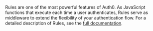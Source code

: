 Rules are one of the most powerful features of Auth0. As JavaScript functions that execute each time a user authenticates, Rules serve as middleware to extend the flexibility of your authentication flow. For a detailed description of Rules, see the [full documentation](/rules).